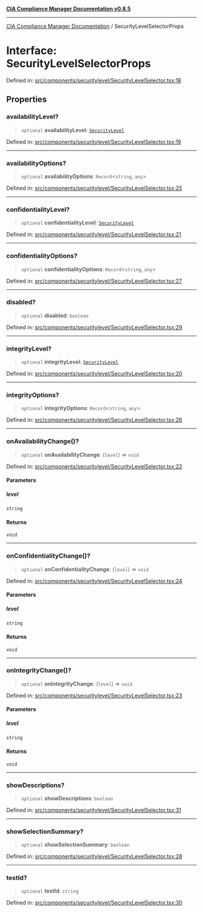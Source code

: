 [**CIA Compliance Manager Documentation v0.8.5**](../README.md)

***

[CIA Compliance Manager Documentation](../globals.md) / SecurityLevelSelectorProps

# Interface: SecurityLevelSelectorProps

Defined in: [src/components/securitylevel/SecurityLevelSelector.tsx:18](https://github.com/Hack23/cia-compliance-manager/blob/b799ef22d9067d09cc69eaeddf109ac9dcdce934/src/components/securitylevel/SecurityLevelSelector.tsx#L18)

## Properties

### availabilityLevel?

> `optional` **availabilityLevel**: [`SecurityLevel`](../type-aliases/SecurityLevel.md)

Defined in: [src/components/securitylevel/SecurityLevelSelector.tsx:19](https://github.com/Hack23/cia-compliance-manager/blob/b799ef22d9067d09cc69eaeddf109ac9dcdce934/src/components/securitylevel/SecurityLevelSelector.tsx#L19)

***

### availabilityOptions?

> `optional` **availabilityOptions**: `Record`\<`string`, `any`\>

Defined in: [src/components/securitylevel/SecurityLevelSelector.tsx:25](https://github.com/Hack23/cia-compliance-manager/blob/b799ef22d9067d09cc69eaeddf109ac9dcdce934/src/components/securitylevel/SecurityLevelSelector.tsx#L25)

***

### confidentialityLevel?

> `optional` **confidentialityLevel**: [`SecurityLevel`](../type-aliases/SecurityLevel.md)

Defined in: [src/components/securitylevel/SecurityLevelSelector.tsx:21](https://github.com/Hack23/cia-compliance-manager/blob/b799ef22d9067d09cc69eaeddf109ac9dcdce934/src/components/securitylevel/SecurityLevelSelector.tsx#L21)

***

### confidentialityOptions?

> `optional` **confidentialityOptions**: `Record`\<`string`, `any`\>

Defined in: [src/components/securitylevel/SecurityLevelSelector.tsx:27](https://github.com/Hack23/cia-compliance-manager/blob/b799ef22d9067d09cc69eaeddf109ac9dcdce934/src/components/securitylevel/SecurityLevelSelector.tsx#L27)

***

### disabled?

> `optional` **disabled**: `boolean`

Defined in: [src/components/securitylevel/SecurityLevelSelector.tsx:29](https://github.com/Hack23/cia-compliance-manager/blob/b799ef22d9067d09cc69eaeddf109ac9dcdce934/src/components/securitylevel/SecurityLevelSelector.tsx#L29)

***

### integrityLevel?

> `optional` **integrityLevel**: [`SecurityLevel`](../type-aliases/SecurityLevel.md)

Defined in: [src/components/securitylevel/SecurityLevelSelector.tsx:20](https://github.com/Hack23/cia-compliance-manager/blob/b799ef22d9067d09cc69eaeddf109ac9dcdce934/src/components/securitylevel/SecurityLevelSelector.tsx#L20)

***

### integrityOptions?

> `optional` **integrityOptions**: `Record`\<`string`, `any`\>

Defined in: [src/components/securitylevel/SecurityLevelSelector.tsx:26](https://github.com/Hack23/cia-compliance-manager/blob/b799ef22d9067d09cc69eaeddf109ac9dcdce934/src/components/securitylevel/SecurityLevelSelector.tsx#L26)

***

### onAvailabilityChange()?

> `optional` **onAvailabilityChange**: (`level`) => `void`

Defined in: [src/components/securitylevel/SecurityLevelSelector.tsx:22](https://github.com/Hack23/cia-compliance-manager/blob/b799ef22d9067d09cc69eaeddf109ac9dcdce934/src/components/securitylevel/SecurityLevelSelector.tsx#L22)

#### Parameters

##### level

`string`

#### Returns

`void`

***

### onConfidentialityChange()?

> `optional` **onConfidentialityChange**: (`level`) => `void`

Defined in: [src/components/securitylevel/SecurityLevelSelector.tsx:24](https://github.com/Hack23/cia-compliance-manager/blob/b799ef22d9067d09cc69eaeddf109ac9dcdce934/src/components/securitylevel/SecurityLevelSelector.tsx#L24)

#### Parameters

##### level

`string`

#### Returns

`void`

***

### onIntegrityChange()?

> `optional` **onIntegrityChange**: (`level`) => `void`

Defined in: [src/components/securitylevel/SecurityLevelSelector.tsx:23](https://github.com/Hack23/cia-compliance-manager/blob/b799ef22d9067d09cc69eaeddf109ac9dcdce934/src/components/securitylevel/SecurityLevelSelector.tsx#L23)

#### Parameters

##### level

`string`

#### Returns

`void`

***

### showDescriptions?

> `optional` **showDescriptions**: `boolean`

Defined in: [src/components/securitylevel/SecurityLevelSelector.tsx:31](https://github.com/Hack23/cia-compliance-manager/blob/b799ef22d9067d09cc69eaeddf109ac9dcdce934/src/components/securitylevel/SecurityLevelSelector.tsx#L31)

***

### showSelectionSummary?

> `optional` **showSelectionSummary**: `boolean`

Defined in: [src/components/securitylevel/SecurityLevelSelector.tsx:28](https://github.com/Hack23/cia-compliance-manager/blob/b799ef22d9067d09cc69eaeddf109ac9dcdce934/src/components/securitylevel/SecurityLevelSelector.tsx#L28)

***

### testId?

> `optional` **testId**: `string`

Defined in: [src/components/securitylevel/SecurityLevelSelector.tsx:30](https://github.com/Hack23/cia-compliance-manager/blob/b799ef22d9067d09cc69eaeddf109ac9dcdce934/src/components/securitylevel/SecurityLevelSelector.tsx#L30)
